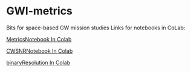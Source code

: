 # GWI-metrics
Bits for space-based GW mission studies
Links for notebooks in CoLab:

[MetricsNotebook In Colab](https://colab.research.google.com/github/JohnGBaker/GWI-metrics/blob/main/Notebooks/MetricsNotebook.ipynb)

[CWSNRNotebook In Colab](https://colab.research.google.com/github/JohnGBaker/GWI-metrics/blob/main/Notebooks/CWSNRNotebook.ipynb)

[binaryResolution In Colab](https://colab.research.google.com/github/JohnGBaker/GWI-metrics/blob/main/Notebooks/binaryResolution.ipynb)
